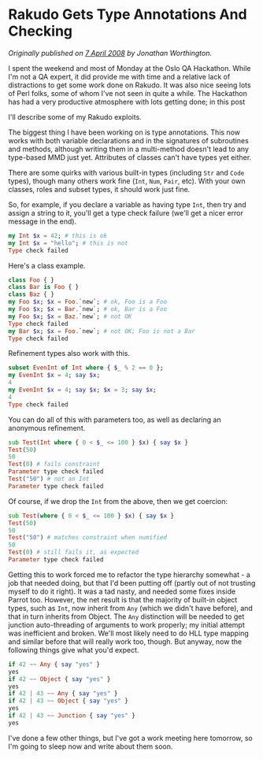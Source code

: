 # Rakudo Gets Type Annotations And Checking
    
*Originally published on [7 April 2008](https://use-perl.github.io/user/JonathanWorthington/journal/36095/) by Jonathan Worthington.*

I spent the weekend and most of Monday at the Oslo QA Hackathon. While I'm not a QA expert, it did provide me with time and a relative lack of distractions to get some work done on Rakudo. It was also nice seeing lots of Perl folks, some of whom I've not seen in quite a while. The Hackathon has had a very productive atmosphere with lots getting done; in this post 

I'll describe some of my Rakudo exploits.

The biggest thing I have been working on is type annotations. This now works with both variable declarations and in the signatures of subroutines and methods, although writing them in a multi-method doesn't lead to any type-based MMD just yet. Attributes of classes can't have types yet either. 

There are some quirks with various built-in types (including `Str` and `Code` types), though many others work fine (`Int`, `Num`, `Pair`, etc). With your own classes, roles and subset types, it should work just fine.

So, for example, if you declare a variable as having type `Int`, then try and assign a string to it, you'll get a type check failure (we'll get a nicer error message in the end).

```` raku
my Int $x = 42; # this is ok
my Int $x = "hello"; # this is not
Type check failed
````

Here's a class example.

```` raku
class Foo { }
class Bar is Foo { }
class Baz { }
my Foo $x; $x = Foo.`new`; # ok, Foo is a Foo
my Foo $x; $x = Bar.`new`; # ok, Bar is a Foo
my Foo $x; $x = Baz.`new`; # not OK
Type check failed
my Bar $x; $x = Foo.`new`; # not OK; Foo is not a Bar
Type check failed
````

Refinement types also work with this.

```` raku
subset EvenInt of Int where { $_ % 2 == 0 };
my EvenInt $x = 4; say $x;
4
my EvenInt $x = 4; say $x; $x = 3; say $x;
4
Type check failed
````

You can do all of this with parameters too, as well as declaring an anonymous refinement.

```` raku
sub Test(Int where { 0 < $_ <= 100 } $x) { say $x }
Test(50)
50
Test(0) # fails constraint
Parameter type check failed
Test("50") # not an Int
Parameter type check failed
````

Of course, if we drop the `Int` from the above, then we get coercion:

```` raku
sub Test(where { 0 < $_ <= 100 } $x) { say $x }
Test(50)
50
Test("50") # matches constraint when numified
50
Test(0) # still fails it, as expected
Parameter type check failed
````

Getting this to work forced me to refactor the type hierarchy somewhat - a job that needed doing, but that I'd been putting off (partly out of not trusting myself to do it right). It was a tad nasty, and needed some fixes inside Parrot too. However, the net result is that the majority of built-in object types, such as `Int`, now inherit from `Any` (which we didn't have before), and that in turn inherits from Object. The `Any` distinction will be needed to get junction auto-threading of arguments to work properly; my initial attempt was inefficient and broken. We'll most likely need to do HLL type mapping and similar before that will really work too, though. But anyway, now the following things give what you'd expect.

```` raku
if 42 ~~ Any { say "yes" }
yes
if 42 ~~ Object { say "yes" }
yes
if 42 | 43 ~~ Any { say "yes" }
if 42 | 43 ~~ Object { say "yes" }
yes
if 42 | 43 ~~ Junction { say "yes" }
yes
````

I've done a few other things, but I've got a work meeting here tomorrow, so I'm going to sleep now and write about them soon.
